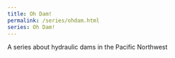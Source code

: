 ```yaml
---
title: Oh Dam! 
permalink: /series/ohdam.html
series: Oh Dam!
---
```


A series about hydraulic dams in the Pacific Northwest